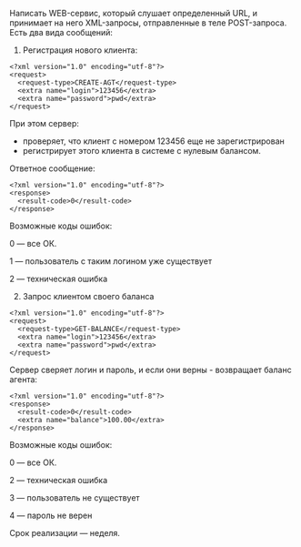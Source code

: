 Написать WEB-сервис, который слушает определенный URL, и принимает на него XML-запросы, отправленные в теле POST-запроса.
Есть два вида сообщений:

1) Регистрация нового клиента:
```
<?xml version="1.0" encoding="utf-8"?>
<request>
  <request-type>CREATE-AGT</request-type>
  <extra name="login">123456</extra>
  <extra name="password">pwd</extra>
</request>
```

При этом сервер:
* проверяет, что клиент с номером 123456 еще не зарегистрирован
* регистрирует этого клиента в системе с нулевым балансом.

Ответное сообщение:
```
<?xml version="1.0" encoding="utf-8"?>
<response>
  <result-code>0</result-code>
</response>
```

Возможные коды ошибок:

 0 — все ОК.

 1 — пользователь с таким логином уже существует

 2 — техническая ошибка



2) Запрос клиентом своего баланса
```
<?xml version="1.0" encoding="utf-8"?>
<request>
  <request-type>GET-BALANCE</request-type>
  <extra name="login">123456</extra>
  <extra name="password">pwd</extra>
</request>
```

Сервер сверяет логин и пароль, и если они верны - возвращает баланс агента:
```
<?xml version="1.0" encoding="utf-8"?>
<response>
  <result-code>0</result-code>
  <extra name="balance">100.00</extra>
</response>
```

Возможные коды ошибок:

 0 — все ОК.

 2 — техническая ошибка

 3 — пользователь не существует

 4 — пароль не верен

Срок реализации — неделя.
